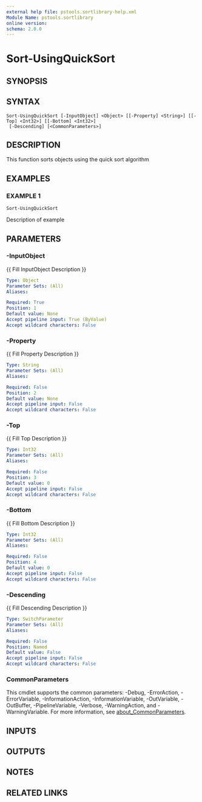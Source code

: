 ```yaml
---
external help file: pstools.sortlibrary-help.xml
Module Name: pstools.sortlibrary
online version:
schema: 2.0.0
---
```


# Sort-UsingQuickSort

## SYNOPSIS

## SYNTAX

```
Sort-UsingQuickSort [-InputObject] <Object> [[-Property] <String>] [[-Top] <Int32>] [[-Bottom] <Int32>]
 [-Descending] [<CommonParameters>]
```

## DESCRIPTION
This function sorts objects using the quick sort algorithm

## EXAMPLES

### EXAMPLE 1
```
Sort-UsingQuickSort
```

Description of example

## PARAMETERS

### -InputObject
{{ Fill InputObject Description }}

```yaml
Type: Object
Parameter Sets: (All)
Aliases:

Required: True
Position: 1
Default value: None
Accept pipeline input: True (ByValue)
Accept wildcard characters: False
```

### -Property
{{ Fill Property Description }}

```yaml
Type: String
Parameter Sets: (All)
Aliases:

Required: False
Position: 2
Default value: None
Accept pipeline input: False
Accept wildcard characters: False
```

### -Top
{{ Fill Top Description }}

```yaml
Type: Int32
Parameter Sets: (All)
Aliases:

Required: False
Position: 3
Default value: 0
Accept pipeline input: False
Accept wildcard characters: False
```

### -Bottom
{{ Fill Bottom Description }}

```yaml
Type: Int32
Parameter Sets: (All)
Aliases:

Required: False
Position: 4
Default value: 0
Accept pipeline input: False
Accept wildcard characters: False
```

### -Descending
{{ Fill Descending Description }}

```yaml
Type: SwitchParameter
Parameter Sets: (All)
Aliases:

Required: False
Position: Named
Default value: False
Accept pipeline input: False
Accept wildcard characters: False
```

### CommonParameters
This cmdlet supports the common parameters: -Debug, -ErrorAction, -ErrorVariable, -InformationAction, -InformationVariable, -OutVariable, -OutBuffer, -PipelineVariable, -Verbose, -WarningAction, and -WarningVariable. For more information, see [about_CommonParameters](http://go.microsoft.com/fwlink/?LinkID=113216).

## INPUTS

## OUTPUTS

## NOTES

## RELATED LINKS
